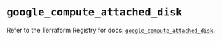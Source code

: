 # `google_compute_attached_disk`

Refer to the Terraform Registry for docs: [`google_compute_attached_disk`](https://registry.terraform.io/providers/hashicorp/google/6.32.0/docs/resources/compute_attached_disk).
